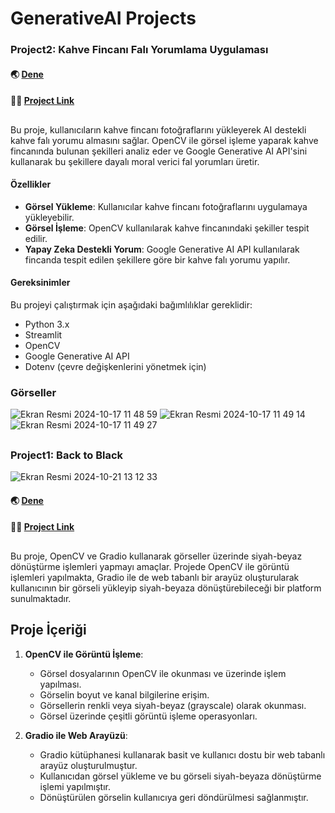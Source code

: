 # GenerativeAI Projects
### Project2: Kahve Fincanı Falı Yorumlama Uygulaması

#### 🌏 [Dene](https://huggingface.co/spaces/celisamevik/KahveFali-CoffeeHoroscope)
#### 🙌🏻 [Project Link](https://github.com/melisacevik/Generative-AI-Projects/blob/main/app.py)
##

Bu proje, kullanıcıların kahve fincanı fotoğraflarını yükleyerek AI destekli kahve falı yorumu almasını sağlar. OpenCV ile görsel işleme yaparak kahve fincanında bulunan şekilleri analiz eder ve Google Generative AI API'sini kullanarak bu şekillere dayalı moral verici fal yorumları üretir.

#### Özellikler

- **Görsel Yükleme**: Kullanıcılar kahve fincanı fotoğraflarını uygulamaya yükleyebilir.
- **Görsel İşleme**: OpenCV kullanılarak kahve fincanındaki şekiller tespit edilir.
- **Yapay Zeka Destekli Yorum**: Google Generative AI API kullanılarak fincanda tespit edilen şekillere göre bir kahve falı yorumu yapılır.
  
#### Gereksinimler

Bu projeyi çalıştırmak için aşağıdaki bağımlılıklar gereklidir:

- Python 3.x
- Streamlit
- OpenCV
- Google Generative AI API
- Dotenv (çevre değişkenlerini yönetmek için)

### Görseller
![Ekran Resmi 2024-10-17 11 48 59](https://github.com/user-attachments/assets/3a108c43-c0ab-4af9-bed0-63565033bda1)
![Ekran Resmi 2024-10-17 11 49 14](https://github.com/user-attachments/assets/c92064aa-94a4-4cf8-815d-fc626e4f6798)
![Ekran Resmi 2024-10-17 11 49 27](https://github.com/user-attachments/assets/da6b057a-7ef0-4664-b499-6950e4af480a)


##
##
##

### Project1: Back to Black

![Ekran Resmi 2024-10-21 13 12 33](https://github.com/user-attachments/assets/6ddd5069-316e-4917-8b5d-994ed71322ca)

#### 🌏 [Dene](https://huggingface.co/spaces/celisamevik/ConvertImagetoBlackWhite)
#### 🙌🏻 [Project Link](https://github.com/melisacevik/GenerativeAI-HuggingFace/blob/master/Project1-BackToBlack/app.py)


##

Bu proje, OpenCV ve Gradio kullanarak görseller üzerinde siyah-beyaz dönüştürme işlemleri yapmayı amaçlar. Projede OpenCV ile görüntü işlemleri yapılmakta, Gradio ile de web tabanlı bir arayüz oluşturularak kullanıcının bir görseli yükleyip siyah-beyaza dönüştürebileceği bir platform sunulmaktadır.

## Proje İçeriği

1. **OpenCV ile Görüntü İşleme**:
   - Görsel dosyalarının OpenCV ile okunması ve üzerinde işlem yapılması.
   - Görselin boyut ve kanal bilgilerine erişim.
   - Görsellerin renkli veya siyah-beyaz (grayscale) olarak okunması.
   - Görsel üzerinde çeşitli görüntü işleme operasyonları.

2. **Gradio ile Web Arayüzü**:
   - Gradio kütüphanesi kullanarak basit ve kullanıcı dostu bir web tabanlı arayüz oluşturulmuştur.
   - Kullanıcıdan görsel yükleme ve bu görseli siyah-beyaza dönüştürme işlemi yapılmıştır.
   - Dönüştürülen görselin kullanıcıya geri döndürülmesi sağlanmıştır.



